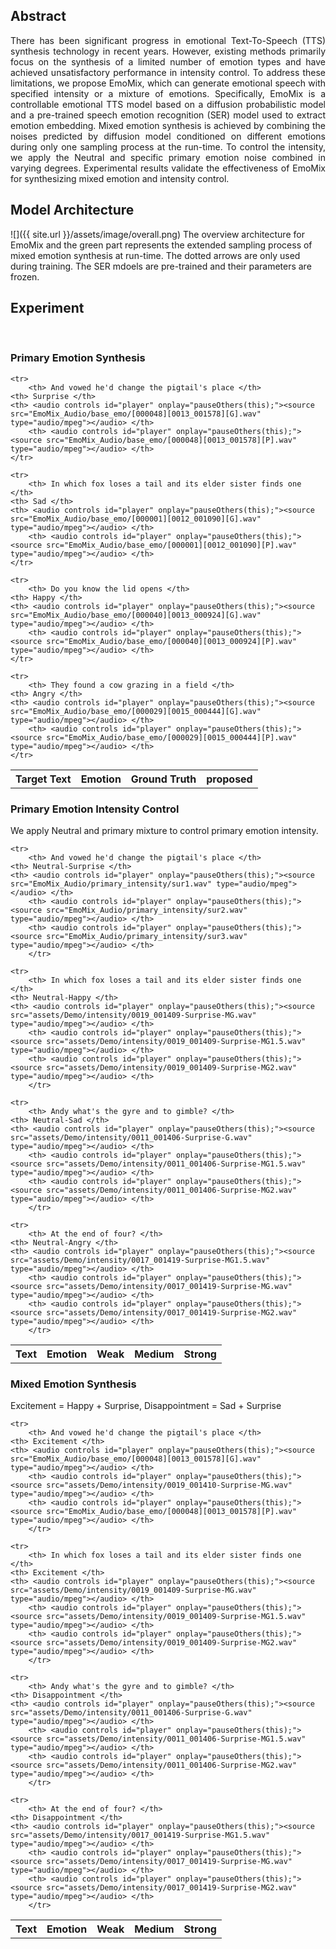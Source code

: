 <!-- <p align="justify">
In this post, we show the demo of EmoMix: Emotion Mixing via Diffusion Models for Emotional Speech Synthesis
</p> -->

## Abstract
<p align="justify">
There has been significant progress in emotional Text-To-Speech (TTS) synthesis technology in recent years. However, existing methods primarily focus on the synthesis of a limited number of emotion types and have achieved unsatisfactory performance in intensity control. To address these limitations, we propose EmoMix, which can generate emotional speech with specified intensity or a mixture of emotions. Specifically, EmoMix is a controllable emotional TTS model based on a diffusion probabilistic model and a pre-trained speech emotion recognition (SER) model used to extract emotion embedding. Mixed emotion synthesis is achieved by combining the noises predicted by diffusion model conditioned on different emotions during only one sampling process at the run-time. To control the intensity, we apply the Neutral and specific primary emotion noise combined in varying degrees. Experimental results validate the effectiveness of EmoMix for synthesizing mixed emotion and intensity control. 
</p>

## Model Architecture

![]({{ site.url }}/assets/image/overall.png) 
The overview architecture for EmoMix and the green part represents the extended sampling process of mixed emotion synthesis at run-time. The dotted arrows are only used during training. The SER mdoels are pre-trained and their parameters are frozen.

## Experiment
<p>&nbsp;</p> 

<script>
function pauseOthers(ele) {
    $("audio").not(ele).each(function (index, audio) {audio.pause();});
}
</script>

<style>
.main-content table {
    display: inline-table;
}
table {
    table-layout:fixed;
    width: 100%;
    overflow: hidden;
}
#player{
    width: 100%;
}
</style>



### Primary Emotion Synthesis

<table>
    <tr>
	<th> Target Text</th>
	<th> Emotion </th>   
	<th> Ground Truth</th>
        <th> proposed </th>
    </tr>

    <tr>
        <th> And vowed he'd change the pigtail's place </th>
	<th> Surprise </th>
	<th> <audio controls id="player" onplay="pauseOthers(this);"><source src="EmoMix_Audio/base_emo/[000048][0013_001578][G].wav" type="audio/mpeg"></audio> </th>
        <th> <audio controls id="player" onplay="pauseOthers(this);"><source src="EmoMix_Audio/base_emo/[000048][0013_001578][P].wav" type="audio/mpeg"></audio> </th>
    </tr>
	
    <tr>
        <th> In which fox loses a tail and its elder sister finds one </th>
	<th> Sad </th>
	<th> <audio controls id="player" onplay="pauseOthers(this);"><source src="EmoMix_Audio/base_emo/[000001][0012_001090][G].wav" type="audio/mpeg"></audio> </th>
        <th> <audio controls id="player" onplay="pauseOthers(this);"><source src="EmoMix_Audio/base_emo/[000001][0012_001090][P].wav" type="audio/mpeg"></audio> </th>
    </tr>
	
    <tr>
        <th> Do you know the lid opens </th>
	<th> Happy </th>
	<th> <audio controls id="player" onplay="pauseOthers(this);"><source src="EmoMix_Audio/base_emo/[000040][0013_000924][G].wav" type="audio/mpeg"></audio> </th>
        <th> <audio controls id="player" onplay="pauseOthers(this);"><source src="EmoMix_Audio/base_emo/[000040][0013_000924][P].wav" type="audio/mpeg"></audio> </th>
    </tr>
	
    <tr>
        <th> They found a cow grazing in a field </th>
	<th> Angry </th>
	<th> <audio controls id="player" onplay="pauseOthers(this);"><source src="EmoMix_Audio/base_emo/[000029][0015_000444][G].wav" type="audio/mpeg"></audio> </th>
        <th> <audio controls id="player" onplay="pauseOthers(this);"><source src="EmoMix_Audio/base_emo/[000029][0015_000444][P].wav" type="audio/mpeg"></audio> </th>
    </tr>
</table>





### Primary Emotion Intensity Control
We apply Neutral and primary mixture to control primary emotion intensity.
<table>
    <tr> 
        <th> Text </th>
	<th> Emotion </th>
	<th style="5px;word-wrap;word-break"> Weak</th>
        <th style="5px;word-wrap;word-break"> Medium </th>
        <th style="5px;word-wrap;word-break"> Strong </th>
    </tr>

	<tr>
        <th> And vowed he'd change the pigtail's place </th>
	<th> Neutral-Surprise </th>
	<th> <audio controls id="player" onplay="pauseOthers(this);"><source src="EmoMix_Audio/primary_intensity/sur1.wav" type="audio/mpeg"></audio> </th>
        <th> <audio controls id="player" onplay="pauseOthers(this);"><source src="EmoMix_Audio/primary_intensity/sur2.wav" type="audio/mpeg"></audio> </th>
        <th> <audio controls id="player" onplay="pauseOthers(this);"><source src="EmoMix_Audio/primary_intensity/sur3.wav" type="audio/mpeg"></audio> </th>
        </tr>
	
	<tr>
        <th> In which fox loses a tail and its elder sister finds one </th>
	<th> Neutral-Happy </th>	
	<th> <audio controls id="player" onplay="pauseOthers(this);"><source src="assets/Demo/intensity/0019_001409-Surprise-MG.wav" type="audio/mpeg"></audio> </th>
        <th> <audio controls id="player" onplay="pauseOthers(this);"><source src="assets/Demo/intensity/0019_001409-Surprise-MG1.5.wav" type="audio/mpeg"></audio> </th>
        <th> <audio controls id="player" onplay="pauseOthers(this);"><source src="assets/Demo/intensity/0019_001409-Surprise-MG2.wav" type="audio/mpeg"></audio> </th>
        </tr>

   	<tr>
        <th> Andy what's the gyre and to gimble? </th>
	<th> Neutral-Sad </th>
	<th> <audio controls id="player" onplay="pauseOthers(this);"><source src="assets/Demo/intensity/0011_001406-Surprise-G.wav" type="audio/mpeg"></audio> </th>
        <th> <audio controls id="player" onplay="pauseOthers(this);"><source src="assets/Demo/intensity/0011_001406-Surprise-MG1.5.wav" type="audio/mpeg"></audio> </th>
        <th> <audio controls id="player" onplay="pauseOthers(this);"><source src="assets/Demo/intensity/0011_001406-Surprise-MG2.wav" type="audio/mpeg"></audio> </th>
        </tr>
	
	<tr>
        <th> At the end of four? </th>
	<th> Neutral-Angry </th>
	<th> <audio controls id="player" onplay="pauseOthers(this);"><source src="assets/Demo/intensity/0017_001419-Surprise-MG1.5.wav" type="audio/mpeg"></audio> </th>
        <th> <audio controls id="player" onplay="pauseOthers(this);"><source src="assets/Demo/intensity/0017_001419-Surprise-MG.wav" type="audio/mpeg"></audio> </th>
        <th> <audio controls id="player" onplay="pauseOthers(this);"><source src="assets/Demo/intensity/0017_001419-Surprise-MG2.wav" type="audio/mpeg"></audio> </th>
        </tr>
</table>



### Mixed Emotion Synthesis
Excitement = Happy + Surprise, Disappointment = Sad + Surprise

<table>
    <tr> 
        <th> Text </th>
	<th> Emotion </th>
	<th style="5px;word-wrap;word-break"> Weak</th>
        <th style="5px;word-wrap;word-break"> Medium </th>
        <th style="5px;word-wrap;word-break"> Strong </th>
    </tr>

	<tr>
        <th> And vowed he'd change the pigtail's place </th>
	<th> Excitement </th>
	<th> <audio controls id="player" onplay="pauseOthers(this);"><source src="EmoMix_Audio/base_emo/[000048][0013_001578][G].wav" type="audio/mpeg"></audio> </th>
        <th> <audio controls id="player" onplay="pauseOthers(this);"><source src="assets/Demo/intensity/0019_001410-Surprise-MG.wav" type="audio/mpeg"></audio> </th>
        <th> <audio controls id="player" onplay="pauseOthers(this);"><source src="EmoMix_Audio/base_emo/[000048][0013_001578][P].wav" type="audio/mpeg"></audio> </th>
        </tr>
	
	<tr>
        <th> In which fox loses a tail and its elder sister finds one </th>
	<th> Excitement </th>
	<th> <audio controls id="player" onplay="pauseOthers(this);"><source src="assets/Demo/intensity/0019_001409-Surprise-MG.wav" type="audio/mpeg"></audio> </th>
        <th> <audio controls id="player" onplay="pauseOthers(this);"><source src="assets/Demo/intensity/0019_001409-Surprise-MG1.5.wav" type="audio/mpeg"></audio> </th>
        <th> <audio controls id="player" onplay="pauseOthers(this);"><source src="assets/Demo/intensity/0019_001409-Surprise-MG2.wav" type="audio/mpeg"></audio> </th>
        </tr>

   	<tr>
        <th> Andy what's the gyre and to gimble? </th>
	<th> Disappointment </th>
	<th> <audio controls id="player" onplay="pauseOthers(this);"><source src="assets/Demo/intensity/0011_001406-Surprise-G.wav" type="audio/mpeg"></audio> </th>
        <th> <audio controls id="player" onplay="pauseOthers(this);"><source src="assets/Demo/intensity/0011_001406-Surprise-MG1.5.wav" type="audio/mpeg"></audio> </th>
        <th> <audio controls id="player" onplay="pauseOthers(this);"><source src="assets/Demo/intensity/0011_001406-Surprise-MG2.wav" type="audio/mpeg"></audio> </th>
        </tr>
	
	<tr>
        <th> At the end of four? </th>
	<th> Disappointment </th>
	<th> <audio controls id="player" onplay="pauseOthers(this);"><source src="assets/Demo/intensity/0017_001419-Surprise-MG1.5.wav" type="audio/mpeg"></audio> </th>
        <th> <audio controls id="player" onplay="pauseOthers(this);"><source src="assets/Demo/intensity/0017_001419-Surprise-MG.wav" type="audio/mpeg"></audio> </th>
        <th> <audio controls id="player" onplay="pauseOthers(this);"><source src="assets/Demo/intensity/0017_001419-Surprise-MG2.wav" type="audio/mpeg"></audio> </th>
        </tr>
</table>




